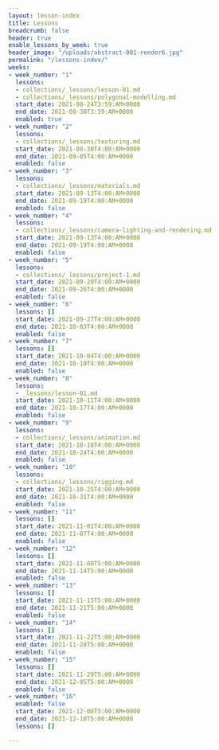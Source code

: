 ```yaml
---
layout: lesson-index
title: Lessons
breadcrumb: false
header: true
enable_lessons_by_week: true
header_image: "/uploads/abstract-001-render6.jpg"
permalink: "/lessons-index/"
weeks:
- week_number: "1"
  lessons:
  - collections/_lessons/lesson-01.md
  - collections/_lessons/polygonal-modelling.md
  start_date: 2021-08-24T3:59:AM+0000
  end_date: 2021-08-30T3:59:AM+0000
  enabled: true
- week_number: "2"
  lessons:
  - collections/_lessons/texturing.md
  start_date: 2021-08-30T4:00:AM+0000
  end_date: 2021-09-05T4:00:AM+0000
  enabled: false
- week_number: "3"
  lessons:
  - collections/_lessons/materials.md
  start_date: 2021-09-13T4:00:AM+0000
  end_date: 2021-09-19T4:00:AM+0000
  enabled: false
- week_number: "4"
  lessons:
  - collections/_lessons/camera-lighting-and-rendering.md
  start_date: 2021-09-13T4:00:AM+0000
  end_date: 2021-09-19T4:00:AM+0000
  enabled: false
- week_number: "5"
  lessons:
  - collections/_lessons/project-1.md
  start_date: 2021-09-20T4:00:AM+0000
  end_date: 2021-09-26T4:00:AM+0000
  enabled: false
- week_number: "6"
  lessons: []
  start_date: 2021-09-27T4:00:AM+0000
  end_date: 2021-10-03T4:00:AM+0000
  enabled: false
- week_number: "7"
  lessons: []
  start_date: 2021-10-04T4:00:AM+0000
  end_date: 2021-10-10T4:00:AM+0000
  enabled: false
- week_number: "8"
  lessons:
  - _lessons/lesson-01.md
  start_date: 2021-10-11T4:00:AM+0000
  end_date: 2021-10-17T4:00:AM+0000
  enabled: false
- week_number: "9"
  lessons:
  - collections/_lessons/animation.md
  start_date: 2021-10-18T4:00:AM+0000
  end_date: 2021-10-24T4:00:AM+0000
  enabled: false
- week_number: "10"
  lessons:
  - collections/_lessons/rigging.md
  start_date: 2021-10-25T4:00:AM+0000
  end_date: 2021-10-31T4:00:AM+0000
  enabled: false
- week_number: "11"
  lessons: []
  start_date: 2021-11-01T4:00:AM+0000
  end_date: 2021-11-07T4:00:AM+0000
  enabled: false
- week_number: "12"
  lessons: []
  start_date: 2021-11-08T5:00:AM+0000
  end_date: 2021-11-14T5:00:AM+0000
  enabled: false
- week_number: "13"
  lessons: []
  start_date: 2021-11-15T5:00:AM+0000
  end_date: 2021-11-21T5:00:AM+0000
  enabled: false
- week_number: "14"
  lessons: []
  start_date: 2021-11-22T5:00:AM+0000
  end_date: 2021-11-28T5:00:AM+0000
  enabled: false
- week_number: "15"
  lessons: []
  start_date: 2021-11-29T5:00:AM+0000
  end_date: 2021-12-05T5:00:AM+0000
  enabled: false
- week_number: "16"
  enabled: false
  start_date: 2021-12-06T5:00:AM+0000
  end_date: 2021-12-10T5:00:AM+0000
  lessons: []

---
```

